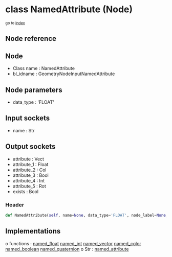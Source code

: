 # class NamedAttribute (Node)

<sub>go to [index](/docs/index.md)</sub>

## Node reference

Node
----
 - Class name : NamedAttribute
 - bl_idname : GeometryNodeInputNamedAttribute

Node parameters
---------------
 - data_type : 'FLOAT'

Input sockets
-------------
 - name : Str

Output sockets
--------------
 - attribute : Vect
 - attribute_1 : Float
 - attribute_2 : Col
 - attribute_3 : Bool
 - attribute_4 : Int
 - attribute_5 : Rot
 - exists : Bool

### Header

``` python
def NamedAttribute(self, name=None, data_type='FLOAT', node_label=None, node_color=None):
```

## Implementations

o functions : [named_float](#named_float) [named_int](#named_int) [named_vector](#named_vector) [named_color](#named_color) [named_boolean](#named_boolean) [named_quaternion](#named_quaternion)
o Str : [named_attribute](#named_attribute) 

